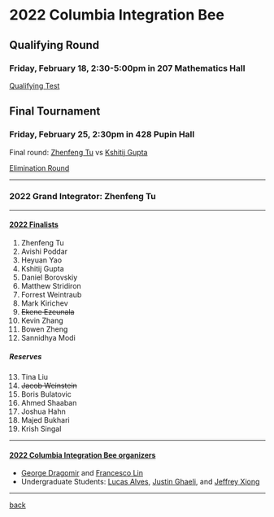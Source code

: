 # 2022 Columbia Integration Bee

## Qualifying Round
### Friday, February 18, 2:30-5:00pm in 207 Mathematics Hall 
[Qualifying Test](/Columbia-Integration-Bee/2022/Qualifying.pdf)  

## Final Tournament 
### Friday, February 25, 2:30pm in 428 Pupin Hall
Final round: [Zhenfeng Tu](/Columbia-Integration-Bee/2022/finalist_1.JPG) vs [Kshitij Gupta](/Columbia-Integration-Bee/2022/finalist_2.JPG)  

[Elimination Round](https://youtu.be/ic_9DpBmrWU)   
_ _ _  

  
  
### 2022 Grand Integrator: Zhenfeng Tu
_ _ _  

#### [2022 Finalists](/Columbia-Integration-Bee/2022/2022_finalists(-1).png)
1. Zhenfeng Tu  
2. Avishi Poddar  
3. Heyuan Yao  
4. Kshitij Gupta  
5. Daniel Borovskiy  
6. Matthew Stridiron  
7. Forrest Weintraub   
8. Mark Kirichev  
9. ~~Ekene Ezeunala~~  
10. Kevin Zhang  
11. Bowen Zheng  
12. Sannidhya Modi  
##### Reserves  
13. Tina Liu  
14. ~~Jacob Weinstein~~  
15. Boris Bulatovic  
16. Ahmed Shaaban  
17. Joshua Hahn  
18. Majed Bukhari  
19. Krish Singal  

_ _ _


#### [2022 Columbia Integration Bee organizers](/Columbia-Integration-Bee/2022/2022_organizers.png) 
 - [George Dragomir](mailto:dragomir@math.columbia.edu?subject=Columbia%20Integration%20Bee) and [Francesco Lin](mailto:flin@math.columbia.edu?subject=Columbia%20Integration%20Bee)
 - Undergraduate Students: [Lucas Alves](mailto:alves.lucas@columbia.edu?subject=Columbia%20Integration%20Bee), [Justin Ghaeli](mailto:jag2384@columbia.edu?subject=Columbia%20Integration%20Bee), and [Jeffrey Xiong](mailto:jx2446@columbia.edu?subject=Columbia%20Integration%20Bee)   

- - - 
[back](./Columbia-Integration-Bee/index.html)

